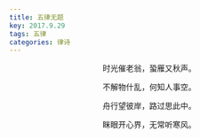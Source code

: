 ```yaml
---
title: 五律无题
key: 2017.9.29
tags: 五律
categories: 律诗
---
```


<p align="center">时光催老翁，蛩雁又秋声。
</p>
<p align="center">不解物什乱，何知人事空。
</p>
<p align="center">舟行望彼岸，路过思此中。
</p>
<p align="center">眯眼开心界，无常听寒风。
</p>
